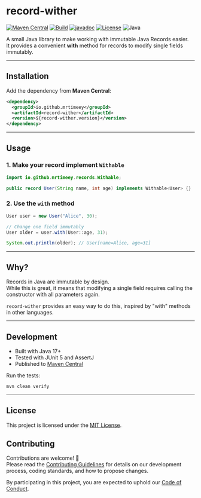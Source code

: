 # record-wither

[![Maven Central](https://img.shields.io/maven-central/v/io.github.mrtimeey/record-wither.svg?label=Maven%20Central)](https://central.sonatype.com/artifact/io.github.mrtimeey/record-wither)
[![Build](https://github.com/mrtimeey/record-wither/actions/workflows/ci.yml/badge.svg)](https://github.com/mrtimeey/record-wither/actions)
[![javadoc](https://javadoc.io/badge2/io.github.mrtimeey/record-wither/javadoc.svg)](https://javadoc.io/doc/io.github.mrtimeey/record-wither)
[![License](https://img.shields.io/github/license/MrTimeey/record-wither.svg)](https://github.com/MrTimeey/record-wither/blob/main/LICENSE)
![Java](https://img.shields.io/badge/Java-17+-green)

A small Java library to make working with immutable Java Records easier.  
It provides a convenient **with** method for records to modify single fields immutably.

---

## Installation

Add the dependency from **Maven Central**:

```xml
<dependency>
  <groupId>io.github.mrtimeey</groupId>
  <artifactId>record-wither</artifactId>
  <version>${record-wither.version}</version>
</dependency>
```

---

## Usage

### 1. Make your record implement `Withable`

```java
import io.github.mrtimeey.records.Withable;

public record User(String name, int age) implements Withable<User> {}
```

### 2. Use the `with` method

```java
User user = new User("Alice", 30);

// Change one field immutably
User older = user.with(User::age, 31);

System.out.println(older); // User[name=Alice, age=31]
```

---

## Why?

Records in Java are immutable by design.  
While this is great, it means that modifying a single field requires calling the constructor with all parameters again.

`record-wither` provides an easy way to do this, inspired by "with" methods in other languages.

---

## Development

- Built with Java 17+
- Tested with JUnit 5 and AssertJ
- Published to [Maven Central](https://central.sonatype.com/artifact/io.github.mrtimeey/record-wither)

Run the tests:

```bash
mvn clean verify
```

---

## License

This project is licensed under the [MIT License](LICENSE).

## Contributing

Contributions are welcome! 🎉  
Please read the [Contributing Guidelines](.github/CONTRIBUTING.md) for details on our development process, coding standards, and how to propose changes.

By participating in this project, you are expected to uphold our [Code of Conduct](.github/CODE_OF_CONDUCT.md).

